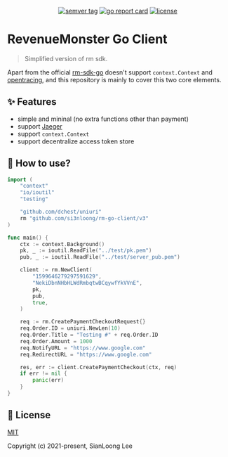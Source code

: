 <p align="center">
    <a href="https://github.com/si3nloong/rm-go-client/releases"><img src="https://img.shields.io/github/v/tag/si3nloong/rm-go-client" alt="semver tag" title="semver tag"/></a>
    <a href="https://goreportcard.com/report/github.com/si3nloong/rm-go-client"><img src="https://goreportcard.com/badge/github.com/si3nloong/rm-go-client" alt="go report card" title="go report card"/></a>
    <a href="https://github.com/si3nloong/rm-go-client/blob/master/LICENSE"><img src="https://img.shields.io/github/license/si3nloong/rm-go-client" alt="license" title="license"/></a>
</p>

# RevenueMonster Go Client

> Simplified version of rm sdk.

Apart from the official [rm-sdk-go](https://github.com/RevenueMonster/rm-sdk-go) doesn't support `context.Context` and [opentracing](https://github.com/opentracing/opentracing-go), and this repository is mainly to cover this two core elements.

## ✨ Features

- simple and mininal (no extra functions other than payment)
- support [Jaeger](https://www.jaegertracing.io/)
- support `context.Context`
- support decentralize access token store

## 📝 How to use?

```go
import (
	"context"
	"io/ioutil"
	"testing"

	"github.com/dchest/uniuri"
	rm "github.com/si3nloong/rm-go-client/v3"
)

func main() {
    ctx := context.Background()
    pk, _ := ioutil.ReadFile("../test/pk.pem")
    pub, _ := ioutil.ReadFile("../test/server_pub.pem")

    client := rm.NewClient(
        "1599646279297591629",
        "NekiDbnNHbHLWdRmbqtwBCqywfYkVVnE",
        pk,
        pub,
        true,
    )

    req := rm.CreatePaymentCheckoutRequest{}
    req.Order.ID = uniuri.NewLen(10)
    req.Order.Title = "Testing #" + req.Order.ID
    req.Order.Amount = 1000
    req.NotifyURL = "https://www.google.com"
    req.RedirectURL = "https://www.google.com"

    res, err := client.CreatePaymentCheckout(ctx, req)
    if err != nil {
        panic(err)
    }
}
```

## 📄 License

[MIT](https://github.com/si3nloong/rm-go-client/blob/master/LICENSE)

Copyright (c) 2021-present, SianLoong Lee